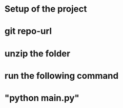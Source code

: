 # Setup of the project

# git repo-url

# unzip the folder

# run the following command

# "python main.py"
